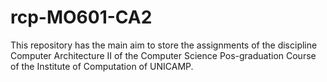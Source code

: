 # rcp-MO601-CA2
This repository has the main aim to store the assignments of the discipline Computer Architecture II of the Computer Science Pos-graduation Course of the Institute of Computation of UNICAMP.
